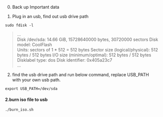 0. Back up Important data

1. Plug in an usb, find out usb drive path

```shell
sudo fdisk -l
```

> ...  
Disk /dev/sda: 14.66 GiB, 15728640000 bytes, 30720000 sectors
Disk model: CoolFlash       
Units: sectors of 1 * 512 = 512 bytes
Sector size (logical/physical): 512 bytes / 512 bytes
I/O size (minimum/optimal): 512 bytes / 512 bytes
Disklabel type: dos
Disk identifier: 0x405a23c7  
...
2. find the usb drive path and run below command, replace USB_PATH with your own usb path.

```shell
export USB_PATH=/dev/sda
```

#### 2.burn iso file to usb

```shell
./burn_iso.sh 
```